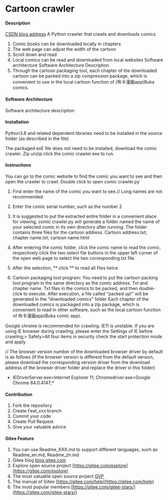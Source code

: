 # Cartoon crawler

#### Description
[CSDN blog address](https://blog.csdn.net/zero_mumu/article/details/107852060)
A Python crawler that crawls and downloads comics

1. Comic books can be downloaded locally in chapters
2. The web page can adjust the width of the cartoon
3. Scroll down and read
4. Local comics can be read and downloaded from local websites
Software architecture
Software Architecture Description
5. Through the cartoon packaging tool, each chapter of the downloaded cartoon can be packed into a zip compression package, which is convenient to use in the local cartoon function of (布卡漫画app)Buka comics.


#### Software Architecture
Software architecture description

#### Installation

Python3.8 and related dependent libraries need to be installed in the source folder (as described in the file)

The packaged exE file does not need to be installed, download the comic crawler. Zip unzip click the comic crawler.exe to run.

#### Instructions

You can go to the comic website to find the comic you want to see and then open the crawler to crawl.
Double click to open comic crawler.py

 1. First enter the name of the comic you want to see.// Long names are not recommended.
 2. Enter the comic serial number, such as the number 2
 3. It is suggested to put the extracted entire folder in a convenient place for viewing, comic crawler.py will generate a folder named the name of your selected comic in its own directory after running. The folder contains three files for the cartoon address.
Cartoon address.txt; chapter name.txt; cartoon name.html
 4. After entering the comic folder, click the comic name to read the comic, respectively click the two select file buttons in the upper left corner of the open web page to select the two corresponding.txt file.
 5. After the selection, ** click ** to read all files twice. 
 
 4. Cartoon packaging tool program:
You need to put the cartoon packing tool program in the same directory as the comic address. Txt and chapter name. Txt files in the comics to be packed, and then double-click to execute. After execution, a file called "packed up!" will be generated in the "downloaded comics" folder Each chapter of the downloaded comics is packaged into a zip package, which is convenient to read in other software, such as the local cartoon function of 布卡漫画app(Buka comic app).

Google chrome is recommended for crawling. IE11 is unstable.
If you are using IE browser during crawling, please enter the Settings of IE before crawling;>
Safety>All four items in security check the start protection mode and apply

// The browser version number of the downloaded browser driver by default is as follows (if the browser version is different from the default version, please download the corresponding version driver from the download address of the browser driver folder and replace the driver in this folder) 

* IEDriverServer.exe>Internet Explorer 11;   Chromedriver.exe>Google Chrome 84.0.4147;*

#### Contribution

1.  Fork the repository
2.  Create Feat_xxx branch
3.  Commit your code
4.  Create Pull Request
5.  Give your valuable advice


#### Gitee Feature

1.  You can use Readme\_XXX.md to support different languages, such as Readme\_en.md, Readme\_zh.md
2.  Gitee blog [blog.gitee.com](https://blog.gitee.com)
3.  Explore open source project [https://gitee.com/explore](https://gitee.com/explore)
4.  The most valuable open source project [GVP](https://gitee.com/gvp)
5.  The manual of Gitee [https://gitee.com/help](https://gitee.com/help)
6.  The most popular members  [https://gitee.com/gitee-stars/](https://gitee.com/gitee-stars/)
